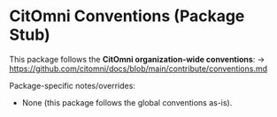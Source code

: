 # CitOmni Conventions (Package Stub)

This package follows the **CitOmni organization-wide conventions**:
-> https://github.com/citomni/docs/blob/main/contribute/conventions.md

Package-specific notes/overrides:
- None (this package follows the global conventions as-is).